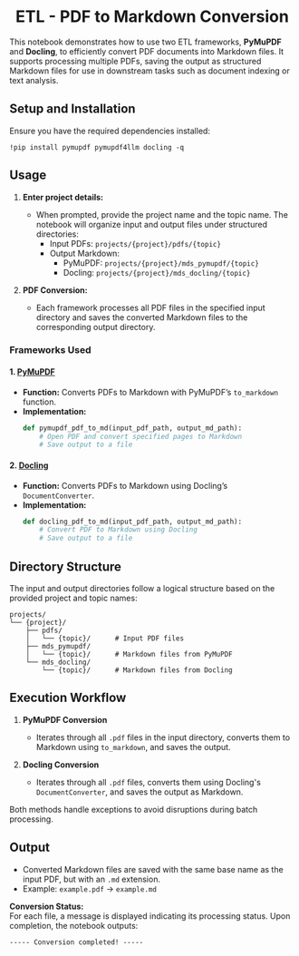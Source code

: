 # <center> **ETL** - PDF to Markdown Conversion

This notebook demonstrates how to use two ETL frameworks, **PyMuPDF** and **Docling**, to efficiently convert PDF documents into Markdown files. It supports processing multiple PDFs, saving the output as structured Markdown files for use in downstream tasks such as document indexing or text analysis.  


## Setup and Installation 
Ensure you have the required dependencies installed:  
```
!pip install pymupdf pymupdf4llm docling -q
```

## Usage  
1. **Enter project details:**  
   - When prompted, provide the project name and the topic name. The notebook will organize input and output files under structured directories:
     - Input PDFs: `projects/{project}/pdfs/{topic}`
     - Output Markdown:  
       - PyMuPDF: `projects/{project}/mds_pymupdf/{topic}`  
       - Docling: `projects/{project}/mds_docling/{topic}`  

2. **PDF Conversion:**  
   - Each framework processes all PDF files in the specified input directory and saves the converted Markdown files to the corresponding output directory.  

### Frameworks Used
#### 1. **[PyMuPDF](https://pymupdf.readthedocs.io/en/latest/pymupdf4llm/)**  
   - **Function:** Converts PDFs to Markdown with PyMuPDF’s `to_markdown` function.  
   - **Implementation:**  
     ```python
     def pymupdf_pdf_to_md(input_pdf_path, output_md_path):
         # Open PDF and convert specified pages to Markdown
         # Save output to a file
     ```

#### 2. **[Docling](https://github.com/DS4SD/docling)**  
   - **Function:** Converts PDFs to Markdown using Docling’s `DocumentConverter`.  
   - **Implementation:**  
     ```python
     def docling_pdf_to_md(input_pdf_path, output_md_path):
         # Convert PDF to Markdown using Docling
         # Save output to a file
     ```

## Directory Structure
The input and output directories follow a logical structure based on the provided project and topic names:  
```
projects/
└── {project}/
    ├── pdfs/
    │   └── {topic}/      # Input PDF files
    ├── mds_pymupdf/
    │   └── {topic}/      # Markdown files from PyMuPDF
    └── mds_docling/
        └── {topic}/      # Markdown files from Docling
```

## Execution Workflow  
1. **PyMuPDF Conversion**  
   - Iterates through all `.pdf` files in the input directory, converts them to Markdown using `to_markdown`, and saves the output.

2. **Docling Conversion**  
   - Iterates through all `.pdf` files, converts them using Docling's `DocumentConverter`, and saves the output as Markdown.

Both methods handle exceptions to avoid disruptions during batch processing.

## Output  
- Converted Markdown files are saved with the same base name as the input PDF, but with an `.md` extension.  
- Example: `example.pdf` → `example.md`

**Conversion Status:**  
For each file, a message is displayed indicating its processing status. Upon completion, the notebook outputs:  
```
----- Conversion completed! -----
```  